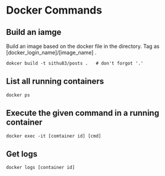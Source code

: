 # Docker Commands

## Build an iamge

Build an image based on the docker file in the directory.
Tag as [docker_login_name]/[image_name] .

```
dokcer build -t sithu83/posts .   # don't forgot '.'
```

## List all running containers

```
docker ps
```

## Execute the given command in a running container

```
docker exec -it [comtainer id] [cmd]
```

## Get logs

```
docker logs [container id]
```
